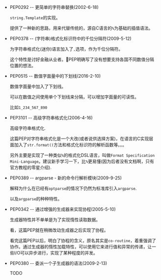 - PEP0292 -- 更简单的字符串替换(2002-6-18)

    `string.Template`的实现。

    提供了一种新的思路，用来代替传统的，源自C语言的`%`为基础的插值语法。

- PEP0378 -- (字符串)格式化标识符中的千位分隔符(2009-5-12)

    为字符串格式化(迷你)语言加入了`,`选项，作为千位分隔符。

    这个特性是讨好金融从业者。PEP明确写了没有想要支持各国不同数值分隔位置的想法。

- PEP0515 -- 数值字面量中的下划线(2016-2-10)

    数值字面量中加入了下划线。

    可以在数值之间使用单个下划线来分隔，可以增加字面量的可读性。

    比如`1_234_567_890`

- PEP3101 -- 高级字符串格式化(2006-4-16)

    高级字符串格式化.

    这篇PEP对字符串格式化是一个大改(或者说供选择方案)，在语言的C实现层面加入了`str.format()`方法和格式化标识符的解析函数等。。。

    另外主要是实现了一种类似`%`的格式化DSL语言，叫做`Format Specification Mini-Language`。建议新手学习一下，比`%`更易懂(因为后者没有文档啊，只有官方教程的零星介绍).

- PEP0389 -- argparse - 新的命令行解析模块(2009-9-25)

    解释为什么在已经有`optparse`的情况下仍然为标准库引入`argparse`.

    以及`argparse`的种种特性。

- PEP0342 -- 通过增强的生成器来实现协程(2005-5-10)

    生成器特性并不单单是为了实现惰性读取数据。

    看，这篇PEP就在稍微改动生成器之后实现了协程。

    看完这篇PEP以后，明白了协程的含义，原名其实是`co-routine`，着重强调了协作。通过生成器的惰性加载特性，可以使用它来进行值和异常的传递，让一些I/O可以异步进行，实现了某种程度的并发。

- PEP0380 -- 委派一个子生成器的语法(2009-2-13)

    TODO